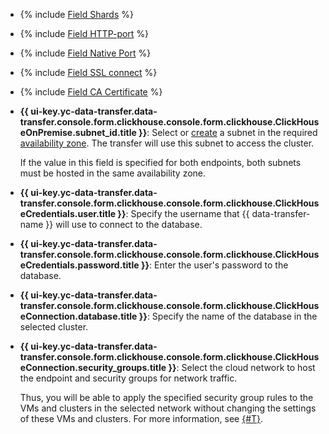 * {% include [Field Shards](../../fields/clickhouse/ui/shards.md) %}
* {% include [Field HTTP-port](../../fields/clickhouse/ui/http-port.md) %}
* {% include [Field Native Port](../../fields/clickhouse/ui/native-port.md) %}
* {% include [Field SSL connect](../../fields/clickhouse/ui/ssl-connect.md) %}
* {% include [Field CA Certificate](../../fields/clickhouse/ui/ca-certificate.md) %}
* 
  **{{ ui-key.yc-data-transfer.data-transfer.console.form.clickhouse.console.form.clickhouse.ClickHouseOnPremise.subnet_id.title }}**: Select or [create](../../../../vpc/operations/subnet-create.md) a subnet in the required [availability zone](../../../../overview/concepts/geo-scope.md). The transfer will use this subnet to access the cluster.


  If the value in this field is specified for both endpoints, both subnets must be hosted in the same availability zone.
* **{{ ui-key.yc-data-transfer.data-transfer.console.form.clickhouse.console.form.clickhouse.ClickHouseCredentials.user.title }}**: Specify the username that {{ data-transfer-name }} will use to connect to the database.
* **{{ ui-key.yc-data-transfer.data-transfer.console.form.clickhouse.console.form.clickhouse.ClickHouseCredentials.password.title }}**: Enter the user's password to the database.
* **{{ ui-key.yc-data-transfer.data-transfer.console.form.clickhouse.console.form.clickhouse.ClickHouseConnection.database.title }}**: Specify the name of the database in the selected cluster.
* **{{ ui-key.yc-data-transfer.data-transfer.console.form.clickhouse.console.form.clickhouse.ClickHouseConnection.security_groups.title }}**: Select the cloud network to host the endpoint and security groups for network traffic.

  Thus, you will be able to apply the specified security group rules to the VMs and clusters in the selected network without changing the settings of these VMs and clusters. For more information, see [{#T}](../../../../data-transfer/concepts/network.md).
